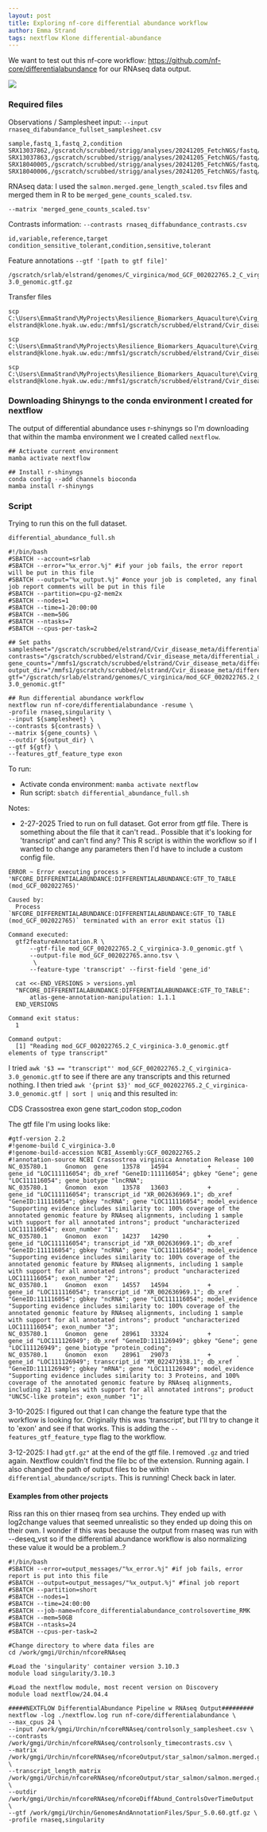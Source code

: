 ```yaml
---
layout: post
title: Exploring nf-core differential abundance workflow
author: Emma Strand
tags: nextflow Klone differential-abundance
---
```


We want to test out this nf-core workflow: https://github.com/nf-core/differentialabundance for our RNAseq data output. 

![](https://raw.githubusercontent.com/nf-core/differentialabundance/1.5.0//docs/images/workflow.png)

### Required files 

Observations / Samplesheet input: `--input rnaseq_difabundance_fullset_samplesheet.csv`

```
sample,fastq_1,fastq_2,condition
SRX13037862,/gscratch/scrubbed/strigg/analyses/20241205_FetchNGS/fastq/SRX13037862_SRR16844801.fastq.gz,,tolerant
SRX13037863,/gscratch/scrubbed/strigg/analyses/20241205_FetchNGS/fastq/SRX13037863_SRR16844800.fastq.gz,,tolerant
SRX18040005,/gscratch/scrubbed/strigg/analyses/20241205_FetchNGS/fastq/SRX18040005_SRR22059186_1.fastq.gz,/gscratch/scrubbed/strigg/analyses/20241205_FetchNGS/fastq/SRX18040005_SRR22059186_2.fastq.gz,tolerant
SRX18040006,/gscratch/scrubbed/strigg/analyses/20241205_FetchNGS/fastq/SRX18040006_SRR22059167_1.fastq.gz,/gscratch/scrubbed/strigg/analyses/20241205_FetchNGS/fastq/SRX18040006_SRR22059167_2.fastq.gz,tolerant
```

RNAseq data: I used the `salmon.merged.gene_length_scaled.tsv` files and merged them in R to be `merged_gene_counts_scaled.tsv`. 

```
--matrix 'merged_gene_counts_scaled.tsv'
```

Contrasts information: `--contrasts rnaseq_diffabundance_contrasts.csv`

```
id,variable,reference,target
condition_sensitive_tolerant,condition,sensitive,tolerant
```

Feature annotations `--gtf '[path to gtf file]'`

```
/gscratch/srlab/elstrand/genomes/C_virginica/mod_GCF_002022765.2_C_virginica-3.0_genomic.gtf.gz
```

Transfer files 

```
scp C:\Users\EmmaStrand\MyProjects\Resilience_Biomarkers_Aquaculture\Cvirg_Pmarinus_RNAseq\data\rnaseq_gene_counts\merged_gene_counts_scaled.tsv elstrand@klone.hyak.uw.edu:/mmfs1/gscratch/scrubbed/elstrand/Cvir_disease_meta/differential_abundance/merged_gene_counts_scaled.tsv

scp C:\Users\EmmaStrand\MyProjects\Resilience_Biomarkers_Aquaculture\Cvirg_Pmarinus_RNAseq\data\differential_abundance_sheets\rnaseq_difabundance_fullset_samplesheet.csv elstrand@klone.hyak.uw.edu:/mmfs1/gscratch/scrubbed/elstrand/Cvir_disease_meta/differential_abundance/rnaseq_difabundance_fullset_samplesheet.csv

scp C:\Users\EmmaStrand\MyProjects\Resilience_Biomarkers_Aquaculture\Cvirg_Pmarinus_RNAseq\data\differential_abundance_sheets\rnaseq_diffabundance_contrasts.csv elstrand@klone.hyak.uw.edu:/mmfs1/gscratch/scrubbed/elstrand/Cvir_disease_meta/differential_abundance/rnaseq_diffabundance_contrasts.csv
```

### Downloading Shinyngs to the conda environment I created for nextflow 

The output of differential abundance uses r-shinyngs so I'm downloading that within the mamba environment we I created called `nextflow`. 

```
## Activate current environment
mamba activate nextflow

## Install r-shinyngs
conda config --add channels bioconda
mamba install r-shinyngs
```

### Script 

Trying to run this on the full dataset.

`differential_abundance_full.sh`

```
#!/bin/bash
#SBATCH --account=srlab
#SBATCH --error="%x_error.%j" #if your job fails, the error report will be put in this file
#SBATCH --output="%x_output.%j" #once your job is completed, any final job report comments will be put in this file
#SBATCH --partition=cpu-g2-mem2x
#SBATCH --nodes=1
#SBATCH --time=1-20:00:00
#SBATCH --mem=50G
#SBATCH --ntasks=7
#SBATCH --cpus-per-task=2

## Set paths 
samplesheet="/gscratch/scrubbed/elstrand/Cvir_disease_meta/differential_abundance/rnaseq_difabundance_fullset_samplesheet.csv"
contrasts="/gscratch/scrubbed/elstrand/Cvir_disease_meta/differential_abundance/rnaseq_diffabundance_contrasts.csv"
gene_counts="/mmfs1/gscratch/scrubbed/elstrand/Cvir_disease_meta/differential_abundance/merged_gene_counts_scaled.tsv"
output_dir="/mmfs1/gscratch/scrubbed/elstrand/Cvir_disease_meta/differential_abundance/results"
gtf="/gscratch/srlab/elstrand/genomes/C_virginica/mod_GCF_002022765.2_C_virginica-3.0_genomic.gtf"

## Run differential abundance workflow 
nextflow run nf-core/differentialabundance -resume \
-profile rnaseq,singularity \
--input ${samplesheet} \
--contrasts ${contrasts} \
--matrix ${gene_counts} \
--outdir ${output_dir} \
--gtf ${gtf} \
--features_gtf_feature_type exon
```

To run: 
- Activate conda environment: `mamba activate nextflow`   
- Run script: `sbatch differential_abundance_full.sh`  

Notes:  
- 2-27-2025 Tried to run on full dataset. Got error from gtf file. There is something about the file that it can't read.. Possible that it's looking for 'transcript' and can't find any? This R script is within the workflow so if I wanted to change any parameters then I'd have to include a custom config file. 

```
ERROR ~ Error executing process > 'NFCORE_DIFFERENTIALABUNDANCE:DIFFERENTIALABUNDANCE:GTF_TO_TABLE (mod_GCF_002022765)'

Caused by:
  Process `NFCORE_DIFFERENTIALABUNDANCE:DIFFERENTIALABUNDANCE:GTF_TO_TABLE (mod_GCF_002022765)` terminated with an error exit status (1)

Command executed:
  gtf2featureAnnotation.R \
      --gtf-file mod_GCF_002022765.2_C_virginica-3.0_genomic.gtf \
      --output-file mod_GCF_002022765.anno.tsv \
       \
      --feature-type 'transcript' --first-field 'gene_id'

  cat <<-END_VERSIONS > versions.yml
  "NFCORE_DIFFERENTIALABUNDANCE:DIFFERENTIALABUNDANCE:GTF_TO_TABLE":
      atlas-gene-annotation-manipulation: 1.1.1
  END_VERSIONS

Command exit status:
  1

Command output:
  [1] "Reading mod_GCF_002022765.2_C_virginica-3.0_genomic.gtf elements of type transcript"
```

I tried `awk '$3 == "transcript"' mod_GCF_002022765.2_C_virginica-3.0_genomic.gtf` to see if there are any transcripts and this returned nothing. I then tried `awk '{print $3}' mod_GCF_002022765.2_C_virginica-3.0_genomic.gtf | sort | uniq` and this resulted in:

CDS
Crassostrea
exon
gene
start_codon
stop_codon

The gtf file I'm using looks like:

```
#gtf-version 2.2
#!genome-build C_virginica-3.0
#!genome-build-accession NCBI_Assembly:GCF_002022765.2
#!annotation-source NCBI Crassostrea virginica Annotation Release 100
NC_035780.1     Gnomon  gene    13578   14594   .       +       .       gene_id "LOC111116054"; db_xref "GeneID:111116054"; gbkey "Gene"; gene "LOC111116054"; gene_biotype "lncRNA";
NC_035780.1     Gnomon  exon    13578   13603   .       +       .       gene_id "LOC111116054"; transcript_id "XR_002636969.1"; db_xref "GeneID:111116054"; gbkey "ncRNA"; gene "LOC111116054"; model_evidence "Supporting evidence includes similarity to: 100% coverage of the annotated genomic feature by RNAseq alignments, including 1 sample with support for all annotated introns"; product "uncharacterized LOC111116054"; exon_number "1";
NC_035780.1     Gnomon  exon    14237   14290   .       +       .       gene_id "LOC111116054"; transcript_id "XR_002636969.1"; db_xref "GeneID:111116054"; gbkey "ncRNA"; gene "LOC111116054"; model_evidence "Supporting evidence includes similarity to: 100% coverage of the annotated genomic feature by RNAseq alignments, including 1 sample with support for all annotated introns"; product "uncharacterized LOC111116054"; exon_number "2";
NC_035780.1     Gnomon  exon    14557   14594   .       +       .       gene_id "LOC111116054"; transcript_id "XR_002636969.1"; db_xref "GeneID:111116054"; gbkey "ncRNA"; gene "LOC111116054"; model_evidence "Supporting evidence includes similarity to: 100% coverage of the annotated genomic feature by RNAseq alignments, including 1 sample with support for all annotated introns"; product "uncharacterized LOC111116054"; exon_number "3";
NC_035780.1     Gnomon  gene    28961   33324   .       +       .       gene_id "LOC111126949"; db_xref "GeneID:111126949"; gbkey "Gene"; gene "LOC111126949"; gene_biotype "protein_coding";
NC_035780.1     Gnomon  exon    28961   29073   .       +       .       gene_id "LOC111126949"; transcript_id "XM_022471938.1"; db_xref "GeneID:111126949"; gbkey "mRNA"; gene "LOC111126949"; model_evidence "Supporting evidence includes similarity to: 3 Proteins, and 100% coverage of the annotated genomic feature by RNAseq alignments, including 21 samples with support for all annotated introns"; product "UNC5C-like protein"; exon_number "1";
```

3-10-2025: I figured out that I can change the feature type that the workflow is looking for. Originally this was 'transcript', but I'll try to change it to 'exon' and see if that works. This is adding the `--features_gtf_feature_type` flag to the workflow. 

3-12-2025: I had `gtf.gz"` at the end of the gtf file. I removed `.gz` and tried again. Nextflow couldn't find the file bc of the extension. Running again. I also changed the path of output files to be within `differential_abundance/scripts`. This is running! Check back in later. 

#### Examples from other projects 

Riss ran this on thier rnaseq from sea urchins. They ended up with log2change values that seemed unrealistic so they ended up doing this on their own. I wonder if this was because the output from rnaseq was run with --deseq_vst so if the differential abundance workflow is also normalizing these value it would be a problem..?

```
#!/bin/bash
#SBATCH --error=output_messages/"%x_error.%j" #if job fails, error report is put into this file
#SBATCH --output=output_messages/"%x_output.%j" #final job report
#SBATCH --partition=short
#SBATCH --nodes=1
#SBATCH --time=24:00:00
#SBATCH --job-name=nfcore_differentialabundance_controlsovertime_RMK
#SBATCH --mem=50GB
#SBATCH --ntasks=24
#SBATCH --cpus-per-task=2

#Change directory to where data files are
cd /work/gmgi/Urchin/nfcoreRNAseq

#Load the 'singularity' container version 3.10.3
module load singularity/3.10.3

#Load the nextflow module, most recent version on Discovery
module load nextflow/24.04.4

#####NEXTFLOW DifferentialAbundance Pipeline w RNAseq Output#########
nextflow -log ./nextflow.log run nf-core/differentialabundance \
--max_cpus 24 \
--input /work/gmgi/Urchin/nfcoreRNAseq/controlsonly_samplesheet.csv \
--contrasts /work/gmgi/Urchin/nfcoreRNAseq/controlsonly_timecontrasts.csv \
--matrix /work/gmgi/Urchin/nfcoreRNAseq/nfcoreOutput/star_salmon/salmon.merged.gene_counts.tsv \
--transcript_length_matrix /work/gmgi/Urchin/nfcoreRNAseq/nfcoreOutput/star_salmon/salmon.merged.gene_lengths.tsv \
--outdir /work/gmgi/Urchin/nfcoreRNAseq/nfcoreDiffAbund_ControlsOverTimeOutput \
--gtf /work/gmgi/Urchin/GenomesAndAnnotationFiles/Spur_5.0.60.gtf.gz \
-profile rnaseq,singularity
```



